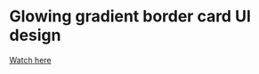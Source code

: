 # Glowing gradient border card UI design

<a href="https://druzhkova.github.io/Glowing-gradient-border-card-UI-design/">Watch here</a>
